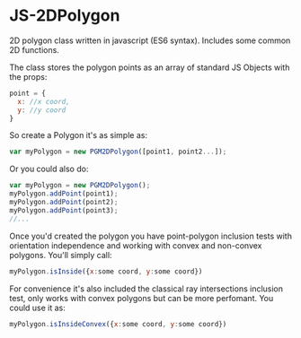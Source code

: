# JS-2DPolygon
2D polygon class written in javascript (ES6 syntax). Includes some common 2D functions.

The class stores the polygon points as an array of standard JS Objects with the props: 
```javascript
point = {
  x: //x coord, 
  y: //y coord 
}
```
So create a Polygon it's as simple as:
```javascript
var myPolygon = new PGM2DPolygon([point1, point2...]);
```

Or you could also do:
```javascript
var myPolygon = new PGM2DPolygon();
myPolygon.addPoint(point1);
myPolygon.addPoint(point2);
myPolygon.addPoint(point3);
//...
```
Once you'd created the polygon you have point-polygon inclusion tests with orientation independence and working with convex and non-convex polygons. 
You'll simply call: 
```javascript
myPolygon.isInside({x:some coord, y:some coord})
```

For convenience it's also included the classical ray intersections inclusion test, only works with convex polygons but can be more perfomant.
You could use it as: 
```javascript
myPolygon.isInsideConvex({x:some coord, y:some coord})
```

